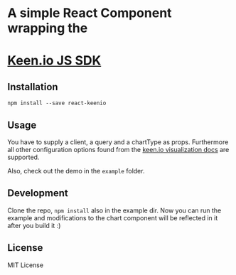 # A simple React Component wrapping the
# [Keen.io JS SDK](https://github.com/keen/keen-js)

## Installation

```
npm install --save react-keenio
```
## Usage

You have to supply a client, a query and a chartType as props.
Furthermore all other configuration options found from the
[keen.io visualization docs](https://github.com/keen/keen-js/blob/master/docs/visualization.md#configuration)
are supported.

Also, check out the demo in the `example` folder.

## Development

Clone the repo, `npm install` also in the example dir.
Now you can run the example and modifications to the chart component will be reflected in it after you build it :)

## License

MIT License

